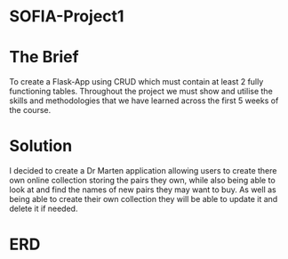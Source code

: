 # SOFIA-Project1

# The Brief
To create a Flask-App using CRUD which must contain at least 2 fully functioning tables. Throughout the project we must show and utilise the skills and methodologies that we have learned across the first 5 weeks of the course. 

# Solution
I decided to create a Dr Marten application allowing users to create there own online collection storing the pairs they own, while also being able to look at and find the names of new pairs they may want to buy. As well as being able to create their own collection they will be able to update it and delete it if needed. 

# ERD

